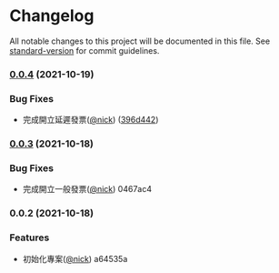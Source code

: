 # Changelog

All notable changes to this project will be documented in this file. See [standard-version](https://github.com/conventional-changelog/standard-version) for commit guidelines.

### [0.0.4](https://github.com/castion2293/ecpay-invoice/compare/v0.0.3...v0.0.4) (2021-10-19)


### Bug Fixes

* 完成開立延遲發票([@nick](https://github.com/nick)) ([396d442](https://github.com/castion2293/ecpay-invoice/commit/396d44238db87270b48ca7906a6ce67ecf3fc8b5))

### [0.0.3](///compare/v0.0.2...v0.0.3) (2021-10-18)


### Bug Fixes

* 完成開立一般發票([@nick](undefined/nick)) 0467ac4

### 0.0.2 (2021-10-18)


### Features

* 初始化專案([@nick](undefined/nick)) a64535a

